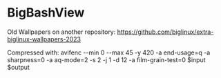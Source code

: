 # BigBashView

Old Wallpapers on another repository: https://github.com/biglinux/extra-biglinux-wallpapers-2023

Compressed with: avifenc --min 0 --max 45 -y 420 -a end-usage=q -a sharpness=0 -a aq-mode=2 -s 2 -j 1 -d 12 -a film-grain-test=0 $input $output

